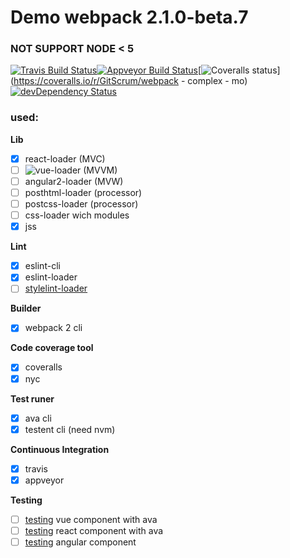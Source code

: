 # Demo webpack 2.1.0-beta.7
### NOT SUPPORT NODE < 5
[![Travis Build Status](https://img.shields.io/travis/GitScrum/webpack-demo.svg?style=flat-square&label=unix)](https://travis-ci.org/GitScrum/webpack-demo)[![Appveyor Build Status](https://img.shields.io/appveyor/ci/GitScrum/webpack-demo.svg?style=flat-square&label=windows)](https://ci.appveyor.com/project/GitScrum/webpack-demo)[![Coveralls status](https://img.shields.io/coveralls/GitScrum/webpack-demo.svg?style=flat-square)](https://coveralls.io/r/GitScrum/webpack - complex - mo)[![devDependency Status](https://david-dm.org/gitscrum/webpack-demo/dev-status.svg?style=flat-square)](https://david-dm.org/gitscrum/webpack-demo#info=devDependencies)

### used:

**Lib**
- [x] react-loader (MVC)
- [ ] ![vue-loader](https://github.com/vuejs/vue-loader) (MVVM)
- [ ] angular2-loader (MVW)
- [ ] posthtml-loader (processor)
- [ ] postcss-loader (processor)
- [ ] css-loader wich modules
- [x] jss

**Lint**
- [x] eslint-cli
- [x] eslint-loader
- [ ] [stylelint-loader](https://github.com/adrianhall/stylelint-loader)

**Builder**
- [x] webpack 2 cli

**Code coverage tool**
- [x] coveralls
- [x] nyc

**Test runer**
- [x] ava cli 
- [x] testent cli (need nvm)

**Continuous Integration**
- [x] travis
- [x] appveyor

**Testing**
- [ ] [testing](https://github.com/vuejs/vueify-example/blob/master/test/unit/a.spec.js#L23-L43) vue component with ava 
- [ ] [testing](https://www.npmjs.com/package/react-addons-test-utils) react component with ava
- [ ] [testing](http://blog.rangle.io/testing-angular-2-applications/) angular component
